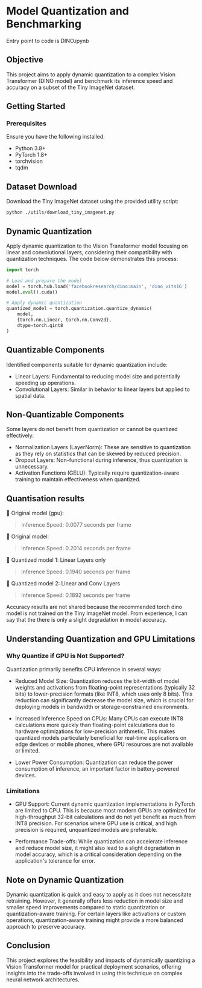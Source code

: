 # Model Quantization and Benchmarking

Entry point to code is DINO.ipynb

## Objective

This project aims to apply dynamic quantization to a complex Vision Transformer (DINO model) and benchmark its inference speed and accuracy on a subset of the Tiny ImageNet dataset.

## Getting Started

### Prerequisites

Ensure you have the following installed:

- Python 3.8+
- PyTorch 1.8+
- torchvision
- tqdm

## Dataset Download

Download the Tiny ImageNet dataset using the provided utility script:

```bash
python ./utils/download_tiny_imagenet.py
```

## Dynamic Quantization

Apply dynamic quantization to the Vision Transformer model focusing on linear and convolutional layers, considering their compatibility with quantization techniques. The code below demonstrates this process:

```python
import torch

# Load and prepare the model
model = torch.hub.load('facebookresearch/dino:main', 'dino_vits16')
model.eval().cuda()

# Apply dynamic quantization
quantized_model = torch.quantization.quantize_dynamic(
    model,
    {torch.nn.Linear, torch.nn.Conv2d},
    dtype=torch.qint8
)
```

## Quantizable Components

Identified components suitable for dynamic quantization include:

- Linear Layers: Fundamental to reducing model size and potentially speeding up operations.
- Convolutional Layers: Similar in behavior to linear layers but applied to spatial data.


## Non-Quantizable Components

Some layers do not benefit from quantization or cannot be quantized effectively:

- Normalization Layers (LayerNorm): These are sensitive to quantization as they rely on statistics that can be skewed by reduced precision.
- Dropout Layers: Non-functional during inference, thus quantization is unnecessary.
- Activation Functions (GELU): Typically require quantization-aware training to maintain effectiveness when quantized.

## Quantisation results

🍩 Original model (gpu):

> Inference Speed: 0.0077 seconds per frame

🍩 Original model:

> Inference Speed: 0.2014 seconds per frame

🚀 Quantized model 1: Linear Layers only

> Inference Speed: 0.1940 seconds per frame

🌟 Quantized model 2: Linear and Conv Layers

> Inference Speed: 0.1892 seconds per frame


Accuracy results are not shared because the recommended torch dino model is not trained on the Tiny ImageNet model. From experience, I can say that the there is only a slight degradation in model accuracy.

## Understanding Quantization and GPU Limitations

### Why Quantize if GPU is Not Supported?

Quantization primarily benefits CPU inference in several ways:

- Reduced Model Size: Quantization reduces the bit-width of model weights and activations from floating-point representations (typically 32 bits) to lower-precision formats (like INT8, which uses only 8 bits). This reduction can significantly decrease the model size, which is crucial for deploying models in bandwidth or storage-constrained environments.

- Increased Inference Speed on CPUs: Many CPUs can execute INT8 calculations more quickly than floating-point calculations due to hardware optimizations for low-precision arithmetic. This makes quantized models particularly beneficial for real-time applications on edge devices or mobile phones, where GPU resources are not available or limited.

- Lower Power Consumption: Quantization can reduce the power consumption of inference, an important factor in battery-powered devices.

### Limitations

- GPU Support: Current dynamic quantization implementations in PyTorch are limited to CPU. This is because most modern GPUs are optimized for high-throughput 32-bit calculations and do not yet benefit as much from INT8 precision. For scenarios where GPU use is critical, and high precision is required, unquantized models are preferable.

- Performance Trade-offs: While quantization can accelerate inference and reduce model size, it might also lead to a slight degradation in model accuracy, which is a critical consideration depending on the application's tolerance for error.

## Note on Dynamic Quantization

Dynamic quantization is quick and easy to apply as it does not necessitate retraining. However, it generally offers less reduction in model size and smaller speed improvements compared to static quantization or quantization-aware training. For certain layers like activations or custom operations, quantization-aware training might provide a more balanced approach to preserve accuracy.

## Conclusion

This project explores the feasibility and impacts of dynamically quantizing a Vision Transformer model for practical deployment scenarios, offering insights into the trade-offs involved in using this technique on complex neural network architectures.
